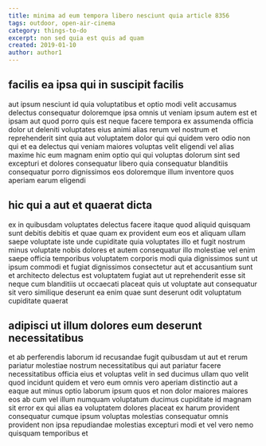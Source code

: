 ```yaml
---
title: minima ad eum tempora libero nesciunt quia article 8356
tags: outdoor, open-air-cinema
category: things-to-do
excerpt: non sed quia est quis ad quam
created: 2019-01-10
author: author1
---
```


## facilis ea ipsa qui in suscipit facilis

aut ipsum nesciunt id quia voluptatibus et optio modi velit accusamus delectus consequatur doloremque ipsa omnis ut veniam ipsum autem est et ipsam aut quod porro quis est neque facere tempora ex assumenda officia dolor ut deleniti voluptates eius animi alias rerum vel nostrum et reprehenderit sint quia aut voluptatem dolor qui qui quidem vero odio non qui et ea delectus qui veniam maiores voluptas velit eligendi vel alias maxime hic eum magnam enim optio qui qui voluptas dolorum sint sed excepturi et dolores consequatur libero quia consequatur blanditiis consequatur porro dignissimos eos doloremque illum inventore quos aperiam earum eligendi

## hic qui a aut et quaerat dicta

ex in quibusdam voluptates delectus facere itaque quod aliquid quisquam sunt debitis debitis et quae quam ex provident eum eos et aliquam ullam saepe voluptate iste unde cupiditate quia voluptates illo et fugit nostrum minus voluptate nobis dolores et autem consequatur illo molestiae vel enim saepe officia temporibus voluptatem corporis modi quia dignissimos sunt ut ipsum commodi et fugiat dignissimos consectetur aut et accusantium sunt et architecto delectus est voluptatem fugiat aut ut reprehenderit esse sit neque cum blanditiis ut occaecati placeat quis ut voluptate aut consequatur sit vero similique deserunt ea enim quae sunt deserunt odit voluptatum cupiditate quaerat

## adipisci ut illum dolores eum deserunt necessitatibus

et ab perferendis laborum id recusandae fugit quibusdam ut aut et rerum pariatur molestiae nostrum necessitatibus qui aut pariatur facere necessitatibus officia eius et voluptas velit in sed ducimus ullam quo velit quod incidunt quidem et vero eum omnis vero aperiam distinctio aut a eaque aut minus optio laborum ipsum quos et non dolor maiores maiores eos ab cum vel illum numquam voluptatum ducimus cupiditate id magnam sit error ex qui alias ea voluptatem dolores placeat ex harum provident consequatur cumque ipsum voluptas molestias consequatur omnis provident non ipsa repudiandae molestias excepturi modi et vel vero nemo quisquam temporibus et
